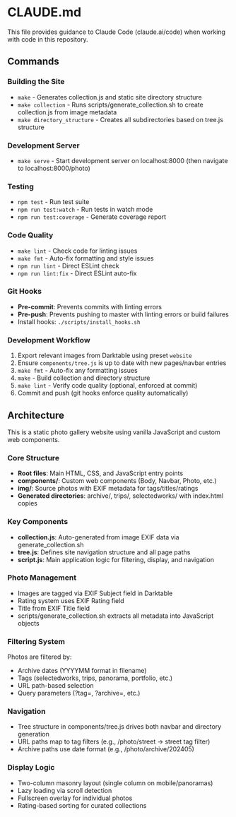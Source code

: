 # CLAUDE.md

This file provides guidance to Claude Code (claude.ai/code) when working with code in this repository.

## Commands

### Building the Site
- `make` - Generates collection.js and static site directory structure
- `make collection` - Runs scripts/generate_collection.sh to create collection.js from image metadata
- `make directory_structure` - Creates all subdirectories based on tree.js structure

### Development Server
- `make serve` - Start development server on localhost:8000 (then navigate to localhost:8000/photo)

### Testing
- `npm test` - Run test suite
- `npm run test:watch` - Run tests in watch mode
- `npm run test:coverage` - Generate coverage report

### Code Quality
- `make lint` - Check code for linting issues
- `make fmt` - Auto-fix formatting and style issues
- `npm run lint` - Direct ESLint check
- `npm run lint:fix` - Direct ESLint auto-fix

### Git Hooks
- **Pre-commit**: Prevents commits with linting errors
- **Pre-push**: Prevents pushing to master with linting errors or build failures
- Install hooks: `./scripts/install_hooks.sh`

### Development Workflow
1. Export relevant images from Darktable using preset `website`
2. Ensure `components/tree.js` is up to date with new pages/navbar entries
3. `make fmt` - Auto-fix any formatting issues
4. `make` - Build collection and directory structure
5. `make lint` - Verify code quality (optional, enforced at commit)
6. Commit and push (git hooks enforce quality automatically)

## Architecture

This is a static photo gallery website using vanilla JavaScript and custom web components.

### Core Structure
- **Root files**: Main HTML, CSS, and JavaScript entry points
- **components/**: Custom web components (Body, Navbar, Photo, etc.)
- **img/**: Source photos with EXIF metadata for tags/titles/ratings
- **Generated directories**: archive/, trips/, selectedworks/ with index.html copies

### Key Components
- **collection.js**: Auto-generated from image EXIF data via generate_collection.sh
- **tree.js**: Defines site navigation structure and all page paths
- **script.js**: Main application logic for filtering, display, and navigation

### Photo Management
- Images are tagged via EXIF Subject field in Darktable
- Rating system uses EXIF Rating field
- Title from EXIF Title field
- scripts/generate_collection.sh extracts all metadata into JavaScript objects

### Filtering System
Photos are filtered by:
- Archive dates (YYYYMM format in filename)
- Tags (selectedworks, trips, panorama, portfolio, etc.)
- URL path-based selection
- Query parameters (?tag=, ?archive=, etc.)

### Navigation
- Tree structure in components/tree.js drives both navbar and directory generation
- URL paths map to tag filters (e.g., /photo/street → street tag filter)
- Archive paths use date format (e.g., /photo/archive/202405)

### Display Logic
- Two-column masonry layout (single column on mobile/panoramas)
- Lazy loading via scroll detection
- Fullscreen overlay for individual photos
- Rating-based sorting for curated collections